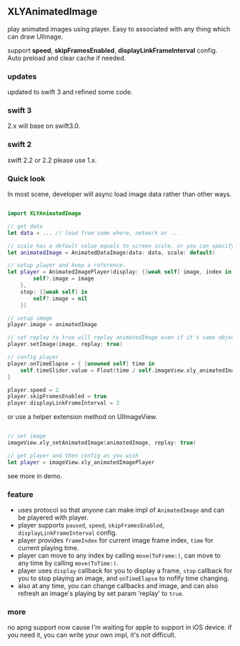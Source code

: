 ## XLYAnimatedImage

play animated images using player. Easy to associated with any thing which can draw UIImage.

support **speed**, **skipFramesEnabled**, **displayLinkFrameInterval** config. Auto preload and clear cache if needed.

### updates
updated to swift 3 and refined some code.

### swift 3

2.x will base on swift3.0.

### swift 2

swift 2.2 or 2.2 please use 1.x.

### Quick look

In most scene, developer will async load image data rather than other ways.

```swift

import XLYAnimatedImage

// get data
let data = ... // load from some where, network or ...

// scale has a default value equals to screen scale, or you can specify it.
let animatedImage = AnimatedDataImage(data: data, scale: default)

// setup player and keep a reference.
let player = AnimatedImagePlayer(display: {[weak self] image, index in
        self?.image = image
    },
    stop: {[weak self] in
        self?.image = nil
    })

// setup image
player.image = animatedImage

// set replay to true will replay animatedImage even if it's same object.
player.setImage(image, replay: true)

// config player
player.onTimeElapse = { [unowned self] time in
    self.timeSlider.value = Float(time / self.imageView.xly_animatedImagePlayer!.totalTime)
}

player.speed = 2
player.skipFramesEnabled = true
player.displayLinkFrameInterval = 2


```

or use a helper extension method on UIImageView.

```swift

// set image
imageView.xly_setAnimatedImage(animatedImage, replay: true)

// get player and then config as you wish
let player = imageView.xly_animatedImagePlayer

```

see more in demo.

### feature

 * uses protocol so that anyone can make impl of `AnimatedImage` and can be playered with player.
 * player supports `paused`, `speed`, `skipFramesEnabled`, `displayLinkFrameInterval` config.
 * player provides `frameIndex` for current image frame index, `time` for current playing time.
 * player can move to any index by calling `move(ToFrame:)`, can move to any time by calling `move(ToTime:)`.
 * player uses `display` callback for you to display a frame, `stop` callback for you to stop playing an image, and `onTimeElapse` to nofify time changing.
 * also at any time, you can change callbacks and image, and can also refresh an image's playing by set param 'replay' to `true`.

 ### more

 no apng support now cause I'm waiting for apple to support in iOS device. if you need it, you can write your own impl, it's not difficult.


